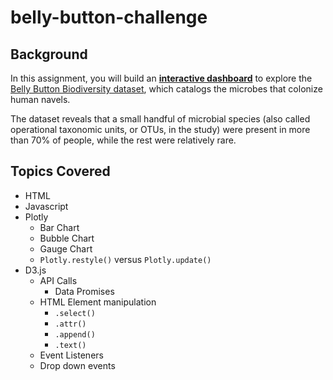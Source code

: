 # belly-button-challenge
## Background
In this assignment, you will build an [**interactive dashboard**](https://bryan-tt.github.io/belly-button-challenge/) to explore the [Belly Button Biodiversity dataset](http://robdunnlab.com/projects/belly-button-biodiversity/), which catalogs the microbes that colonize human navels.

The dataset reveals that a small handful of microbial species (also called operational taxonomic units, or OTUs, in the study) were present in more than 70% of people, while the rest were relatively rare.
## Topics Covered
- HTML
- Javascript
- Plotly
    - Bar Chart
    - Bubble Chart
    - Gauge Chart
    - `Plotly.restyle()` versus `Plotly.update()`
- D3.js
    - API Calls
        - Data Promises
    - HTML Element manipulation
        - `.select()`
        - `.attr()`
        - `.append()`
        - `.text()`
    - Event Listeners
    - Drop down events
